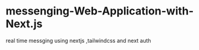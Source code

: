 # messenging-Web-Application-with-Next.js
real time messging using nextjs ,tailwindcss and next auth 
